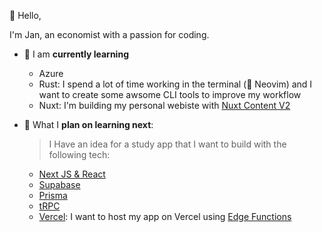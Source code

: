 :wave: Hello,

I'm Jan, an economist with a passion for coding.

- 📖 I am __currently learning__
  - Azure
  - Rust: I spend a lot of time working in the terminal (💞️ Neovim) and I want to create some awsome CLI tools to improve my workflow 
  - Nuxt: I'm building my personal webiste with [Nuxt Content V2](https://content.nuxtjs.org/blog/announcing-v2)
    
- 🌱 What I __plan on learning next__: 
  > I Have an idea for a study app that I want to build with the following tech:
  -   [Next JS & React](https://v3.nuxtjs.org/)
  -   [Supabase](https://supabase.com/)
  -   [Prisma](https://www.prisma.io/)
  -   [tRPC](https://trpc.io/)
  -   [Vercel](https://vercel.com/docs): I want to host my app on Vercel using [Edge Functions](https://vercel.com/docs/concepts/functions/edge-functions)

<!---
JDN89/JDN89 is a ✨ special ✨ repository because its `README.md` (this file) appears on your GitHub profile.
You can click the Preview link to take a look at your changes.
--->

